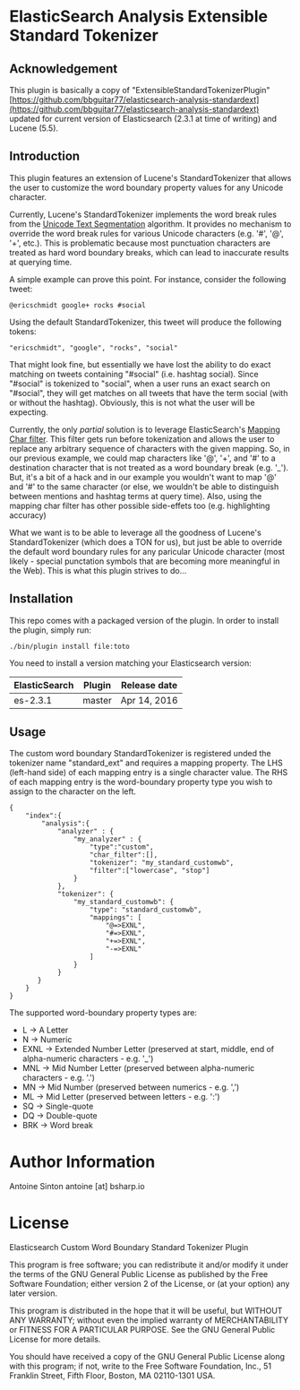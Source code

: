 ElasticSearch Analysis Extensible Standard Tokenizer
=====================================================

Acknowledgement
------------

This plugin is basically a copy of "ExtensibleStandardTokenizerPlugin" [https://github.com/bbguitar77/elasticsearch-analysis-standardext](https://github.com/bbguitar77/elasticsearch-analysis-standardext) updated for current version of Elasticsearch (2.3.1 at time of writing) and Lucene (5.5).


Introduction
------------

This plugin features an extension of Lucene's StandardTokenizer that allows the user to customize the word boundary property values for any Unicode character.

Currently, Lucene's StandardTokenizer implements the word break rules from the [Unicode Text Segmentation](http://www.unicode.org/reports/tr29/#Word_Boundaries) algorithm. It provides no mechanism to override the word break rules for various Unicode characters (e.g. '#', '@', '+', etc.). This is problematic because most punctuation characters are treated as hard word boundary breaks, which can lead to inaccurate results at querying time.

A simple example can prove this point. For instance, consider the following tweet:

    @ericschmidt google+ rocks #social

Using the default StandardTokenizer, this tweet will produce the following tokens:

    "ericschmidt", "google", "rocks", "social"

That might look fine, but essentially we have lost the ability to do exact matching on tweets containing "#social" (i.e. hashtag social). Since "#social" is tokenized to "social", when a user runs an exact search on "#social", they will get matches on all tweets that have the term social (with or without the hashtag). Obviously, this is not what the user will be expecting.

Currently, the only _partial_ solution is to leverage ElasticSearch's [Mapping Char filter](http://www.elasticsearch.org/guide/en/elasticsearch/reference/current/analysis-mapping-charfilter.html). This filter gets run before tokenization and allows the user to replace any arbitrary sequence of characters with the given mapping. So, in our previous example, we could map characters like '@', '+', and '#' to a destination character that is not treated as a word boundary break (e.g. '_'). But, it's a bit of a hack and in our example you wouldn't want to map '@' and '#' to the same character (or else, we wouldn't be able to distinguish between mentions and hashtag terms at query time). Also, using the mapping char filter has other possible side-effets too (e.g. highlighting accuracy)

What we want is to be able to leverage all the goodness of Lucene's StandardTokenizer (which does a TON for us), but just be able to override the default word boundary rules for any paricular Unicode character (most likely - special punctation symbols that are becoming more meaningful in the Web). This is what this plugin strives to do...

Installation
------------

This repo comes with a packaged version of the plugin. In order to install the plugin, simply run:

    ./bin/plugin install file:toto

You need to install a version matching your Elasticsearch version:

|   ElasticSearch       |    Plugin   |   Release date   |
|-----------------------|-------------|------------------|
| es-2.3.1              |    master   |   Apr 14, 2016   |


Usage
------------

The custom word boundary StandardTokenizer is registered unded the tokenizer name "standard_ext" and requires a mapping property. The LHS (left-hand side) of each mapping entry is a single character value. The RHS of each mapping entry is the word-boundary property type you wish to assign to the character on the left.

	{
    	"index":{
        	"analysis":{
           		"analyzer" : {
             		"my_analyzer" : {
               			"type":"custom",
               			"char_filter":[],
               			"tokenizer": "my_standard_customwb",
               			"filter":["lowercase", "stop"]
             		}
           		},
           		"tokenizer": {
             		"my_standard_customwb": {
        	   			"type": "standard_customwb",
        	     		"mappings": [
              	   			"@=>EXNL",
              	   			"#=>EXNL",
              	   			"+=>EXNL",
              	   			"-=>EXNL"
            	 		]
        	   		}
        	 	}
           }
        }
    }

The supported word-boundary property types are:
 * L    -> A Letter
 * N    -> Numeric
 * EXNL -> Extended Number Letter (preserved at start, middle, end of alpha-numeric characters - e.g. '_')
 * MNL  -> Mid Number Letter (preserved between alpha-numeric characters - e.g. '.')
 * MN   -> Mid Number (preserved between numerics - e.g. ',')
 * ML   -> Mid Letter (preserved between letters - e.g. ':')
 * SQ   -> Single-quote
 * DQ   -> Double-quote
 * BRK  -> Word break

Author Information
==================
Antoine Sinton
antoine [at] bsharp.io

License
=======

Elasticsearch Custom Word Boundary Standard Tokenizer Plugin

This program is free software; you can redistribute it and/or modify
it under the terms of the GNU General Public License as published by
the Free Software Foundation; either version 2 of the License, or
(at your option) any later version.

This program is distributed in the hope that it will be useful,
but WITHOUT ANY WARRANTY; without even the implied warranty of
MERCHANTABILITY or FITNESS FOR A PARTICULAR PURPOSE.  See the
GNU General Public License for more details.

You should have received a copy of the GNU General Public License along
with this program; if not, write to the Free Software Foundation, Inc.,
51 Franklin Street, Fifth Floor, Boston, MA 02110-1301 USA.